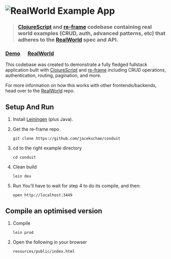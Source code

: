 # ![RealWorld Example App](https://cloud.githubusercontent.com/assets/556934/25448267/85369fdc-2a7d-11e7-9613-ab5ce5e1800f.png)

> ### [ClojureScript](https://clojurescript.org/) and [re-frame](https://github.com/Day8/re-frame) codebase containing real world examples (CRUD, auth, advanced patterns, etc) that adheres to the [RealWorld](https://github.com/gothinkster/realworld-example-apps) spec and API.

### [Demo](https://jacekschae.github.io/conduit) &nbsp;&nbsp;&nbsp;&nbsp; [RealWorld](https://github.com/gothinkster/realworld)

This codebase was created to demonstrate a fully fledged fullstack application built with
[ClojureScript](https://clojurescript.org/) and [re-frame](https://github.com/Day8/re-frame) including CRUD operations,
authentication, routing, pagination, and more.

For more information on how this works with other frontends/backends, head over to the
[RealWorld](https://github.com/gothinkster/realworld) repo.

## Setup And Run

1. Install [Leiningen](http://leiningen.org/) (plus Java).

2. Get the re-frame repo

   ```
   git clone https://github.com/jacekschae/conduit
   ```

3. cd to the right example directory

   ```
   cd conduit
   ```

4. Clean build

   ```
   lein dev
   ```

5. Run You'll have to wait for step 4 to do its compile, and then:
   ```
   open http://localhost:3449
   ```

## Compile an optimised version

1. Compile

   ```
   lein prod
   ```

2. Open the following in your browser
   ```
   resources/public/index.html
   ```
